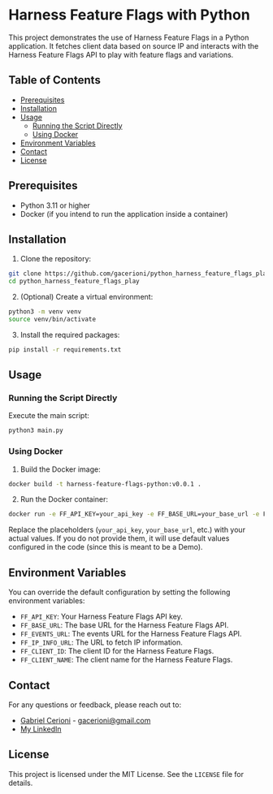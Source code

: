 # Harness Feature Flags with Python

This project demonstrates the use of Harness Feature Flags in a Python application. It fetches client data based on source IP and interacts with the Harness Feature Flags API to play with feature flags and variations.

## Table of Contents

- [Prerequisites](#prerequisites)
- [Installation](#installation)
- [Usage](#usage)
  - [Running the Script Directly](#running-the-script-directly)
  - [Using Docker](#using-docker)
- [Environment Variables](#environment-variables)
- [Contact](#contact)
- [License](#license)

## Prerequisites

- Python 3.11 or higher
- Docker (if you intend to run the application inside a container)

## Installation

1. Clone the repository:

```bash
git clone https://github.com/gacerioni/python_harness_feature_flags_play.git
cd python_harness_feature_flags_play
```

2. (Optional) Create a virtual environment:

```bash
python3 -m venv venv
source venv/bin/activate
```

3. Install the required packages:

```bash
pip install -r requirements.txt
```

## Usage

### Running the Script Directly

Execute the main script:

```bash
python3 main.py
```

### Using Docker

1. Build the Docker image:

```bash
docker build -t harness-feature-flags-python:v0.0.1 .
```

2. Run the Docker container:

```bash
docker run -e FF_API_KEY=your_api_key -e FF_BASE_URL=your_base_url -e FF_EVENTS_URL=your_events_url -e FF_IP_INFO_URL=your_ip_info_url -e FF_CLIENT_ID=your_client_id -e FF_CLIENT_NAME=your_client_name harness-feature-flags-python:v0.0.1
```

Replace the placeholders (`your_api_key`, `your_base_url`, etc.) with your actual values. If you do not provide them, it will use default values configured in the code (since this is meant to be a Demo).

## Environment Variables

You can override the default configuration by setting the following environment variables:

- `FF_API_KEY`: Your Harness Feature Flags API key.
- `FF_BASE_URL`: The base URL for the Harness Feature Flags API.
- `FF_EVENTS_URL`: The events URL for the Harness Feature Flags API.
- `FF_IP_INFO_URL`: The URL to fetch IP information.
- `FF_CLIENT_ID`: The client ID for the Harness Feature Flags.
- `FF_CLIENT_NAME`: The client name for the Harness Feature Flags.

## Contact

For any questions or feedback, please reach out to:

- [Gabriel Cerioni](https://github.com/gacerioni) - gacerioni@gmail.com
- [My LinkedIn](https://www.linkedin.com/in/gabrielcerioni/)

## License

This project is licensed under the MIT License. See the `LICENSE` file for details.
